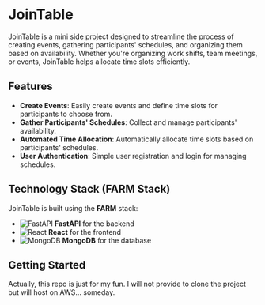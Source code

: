 # JoinTable

JoinTable is a mini side project designed to streamline the process of creating events, gathering participants' schedules, and organizing them based on availability. Whether you're organizing work shifts, team meetings, or events, JoinTable helps allocate time slots efficiently.

## Features

- **Create Events**: Easily create events and define time slots for participants to choose from.
- **Gather Participants' Schedules**: Collect and manage participants' availability.
- **Automated Time Allocation**: Automatically allocate time slots based on participants' schedules.
- **User Authentication**: Simple user registration and login for managing schedules.

## Technology Stack (FARM Stack)


JoinTable is built using the **FARM** stack:
- ![FastAPI](https://fastapi.tiangolo.com/img/logo-margin/logo-teal.png) **FastAPI** for the backend
- ![React](https://reactjs.org/logo-og.png) **React** for the frontend
- ![MongoDB](https://webassets.mongodb.com/_com_assets/cms/mongodb-logo-rgb-j6w271g1xn.jpg) **MongoDB** for the database

## Getting Started

Actually, this repo is just for my fun. I will not provide to clone the project but will host on AWS... someday.

